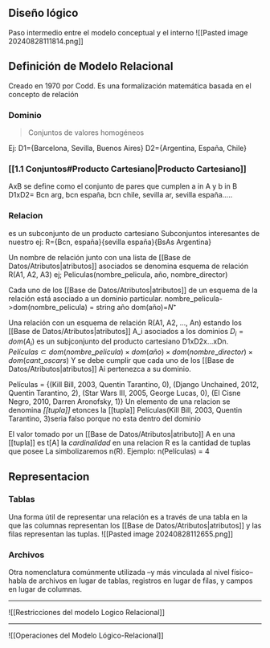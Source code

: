 ## Diseño lógico 
Paso intermedio entre el modelo conceptual y el interno
![[Pasted image 20240828111814.png]]

## Definición de Modelo Relacional
Creado en 1970 por Codd.
Es una formalización matemática basada en el concepto de relación

### Dominio
> Conjuntos de valores homogéneos

Ej: D1={Barcelona, Sevilla, Buenos Aires}
D2={Argentina, España, Chile}

### [[1.1 Conjuntos#Producto Cartesiano|Producto Cartesiano]]
AxB se define como el conjunto de pares que cumplen a in A y b in B
D1xD2= Bcn arg, bcn españa, bcn chile, sevilla ar, sevilla españa.....

### Relacion
es un subconjunto de un producto cartesiano
Subconjuntos interesantes de nuestro ej: R={Bcn, españa}{sevilla españa}{BsAs Argentina}

Un nombre de relación junto con una lista de [[Base de Datos/Atributos|atributos]] asociados se denomina esquema de relación 
R(A1, A2, A3)
ej; Peliculas(nombre_pelicula, año, nombre_director)

Cada uno de los [[Base de Datos/Atributos|atributos]] de un esquema de la relación está asociado a un dominio particular. nombre_pelicula->dom(nombre_pelicula) = string 
año dom(año)=$N⁺$


Una relación con un esquema de relación R(A1, A2, ..., An) estando los [[Base de Datos/Atributos|atributos]] A_i asociados a los dominios $D_i = dom(A_i)$ es un subjconjunto del producto cartesiano D1xD2x...xDn. $Películas ⊂ dom(nombre\_pelicula) × dom(año ) × dom(nombre\_director) × dom(cant\_oscars)$
Y se debe cumplir que cada uno de los [[Base de Datos/Atributos|atributos]] Ai pertenezca a su dominio.

Películas = {(Kill Bill, 2003, Quentin Tarantino, 0), (Django Unchained, 2012, Quentin Tarantino, 2), (Star Wars III, 2005, George Lucas, 0), (El Cisne Negro, 2010, Darren Aronofsky, 1)}
Un elemento de una relacion se denomina *[[tupla]]*
etonces la [[tupla]]  Películas(Kill Bill, 2003, Quentin Tarantino, 3)seria falso porque no esta dentro del dominio

El valor tomado por un [[Base de Datos/Atributos|atributo]] A en una [[tupla]] es t[A]
la *cardinalidad* en una relacion R es la cantidad de tuplas que posee
La simbolizaremos n(R). 
Ejemplo: n(Películas) = 4
## Representacion
### Tablas
Una forma útil de representar una relación es a través de una tabla en la que las columnas representan los [[Base de Datos/Atributos|atributos]] y las filas representan las tuplas.
![[Pasted image 20240828112655.png]]

### Archivos
Otra nomenclatura comúnmente utilizada –y más vinculada al nivel físico– habla de archivos en lugar de tablas, registros en lugar de filas, y campos en lugar de columnas.

---

![[Restricciones del modelo Logico Relacional]]

---

![[Operaciones del Modelo Lógico-Relacional]]